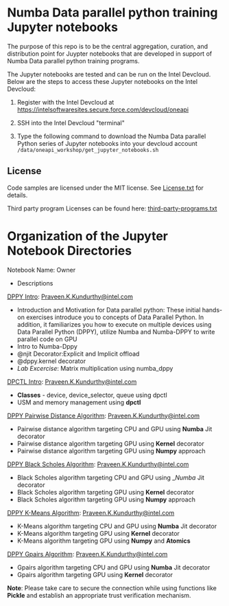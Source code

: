 # Numba Data parallel python training Jupyter notebooks

The purpose of this repo is to be the central aggregation, curation, and
distribution point for Juypter notebooks that are developed in support of
Numba Data parallel python training programs.

The Jupyter notebooks are tested and can be run on the Intel Devcloud. Below
are the steps to access these Jupyter notebooks on the Intel Devcloud:

1. Register with the Intel Devcloud at
   https://intelsoftwaresites.secure.force.com/devcloud/oneapi

2. SSH into the Intel Devcloud "terminal"

3. Type the following command to download the Numba Data parallel Python series of
   Jupyter notebooks into your devcloud account
   `/data/oneapi_workshop/get_jupyter_notebooks.sh`

## License

Code samples are licensed under the MIT license. See
[License.txt](https://github.com/oneapi-src/oneAPI-samples/blob/master/License.txt)
for details.

Third party program Licenses can be found here:
[third-party-programs.txt](https://github.com/oneapi-src/oneAPI-samples/blob/master/third-party-programs.txt)

# Organization of the Jupyter Notebook Directories

Notebook Name: Owner
* Descriptions

[DPPY Intro](01_DPPY_Intro): Praveen.K.Kundurthy@intel.com
* Introduction and Motivation for Data parallel python: These initial hands-on exercises introduce you to concepts of Data Parallel Python. In addition, it familiarizes you how to execute on multiple devices using Data Parallel Python (DPPY), utilize Numba and Numba-DPPY to write parallel code on GPU
* Intro to Numba-Dppy
* @njit Decorator:Explicit and Implicit offload
* @dppy.kernel decorator
* _Lab Excercise_: Matrix multiplication using numba_dppy

[DPCTL Intro](02_dpctl_Intro): Praveen.K.Kundurthy@intel.com
* __Classes__ - device, device_selector, queue using dpctl
* USM and memory management using __dpctl__

[DPPY Pairwise Distance Algorithm](03_DPPY_Pairwise_Distance): Praveen.K.Kundurthy@intel.com
* Pairwise distance algorithm targeting CPU and GPU using __Numba__ Jit decorator
* Pairwise distance algorithm targeting GPU using __Kernel__ decorator
* Pairwise distance algorithm targeting GPU using __Numpy__ approach

[DPPY Black Scholes Algorithm](04_DPPY_Black_Sholes): Praveen.K.Kundurthy@intel.com
* Black Scholes algorithm targeting CPU and GPU using __Numba_ Jit decorator
* Black Scholes algorithm targeting GPU using __Kernel__ decorator
* Black Scholes algorithm targeting GPU using __Numpy__ approach

[DPPY K-Means Algorithm](05_DPPY_Kmeans): Praveen.K.Kundurthy@intel.com
* K-Means algorithm targeting CPU and GPU using __Numba__ Jit decorator
* K-Means algorithm targeting GPU using __Kernel__ decorator
* K-Means algorithm targeting GPU using __Numpy__ and __Atomics__

[DPPY Gpairs Algorithm](05_DPPY_GPAIRS): Praveen.K.Kundurthy@intel.com
* Gpairs algorithm targeting CPU and GPU using __Numba__ Jit decorator
* Gpairs algorithm targeting GPU using __Kernel__ decorator

__Note__: Please take care to secure the connection while using functions like __Pickle__ and establish an appropriate trust verification mechanism.


